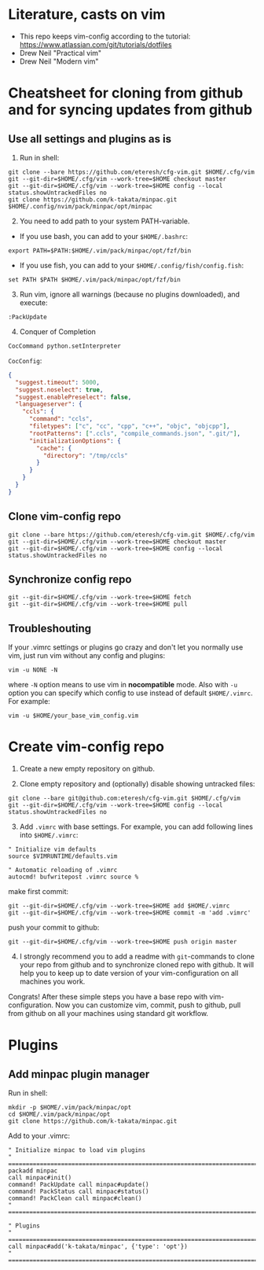 # Literature, casts on vim
- This repo keeps vim-config according to the tutorial: https://www.atlassian.com/git/tutorials/dotfiles
- Drew Neil "Practical vim"
- Drew Neil "Modern vim"

# Cheatsheet for cloning from github and for syncing updates from github

## Use all settings and plugins as is
1. Run in shell:
```shell
git clone --bare https://github.com/eteresh/cfg-vim.git $HOME/.cfg/vim
git --git-dir=$HOME/.cfg/vim --work-tree=$HOME checkout master
git --git-dir=$HOME/.cfg/vim --work-tree=$HOME config --local status.showUntrackedFiles no
git clone https://github.com/k-takata/minpac.git $HOME/.config/nvim/pack/minpac/opt/minpac
```

2. You need to add path to your system PATH-variable.
- If you use bash, you can add to your `$HOME/.bashrc`:
```shell
export PATH=$PATH:$HOME/.vim/pack/minpac/opt/fzf/bin
```
- If you use fish, you can add to your `$HOME/.config/fish/config.fish`:
```shell
set PATH $PATH $HOME/.vim/pack/minpac/opt/fzf/bin
```
3. Run vim, ignore all warnings (because no plugins downloaded), and execute:
```vim
:PackUpdate
```

4. Conquer of Completion
```vim
CocCommand python.setInterpreter
```
`CocConfig`:
```json
{
  "suggest.timeout": 5000,
  "suggest.noselect": true,
  "suggest.enablePreselect": false,
  "languageserver": {
    "ccls": {
      "command": "ccls",
      "filetypes": ["c", "cc", "cpp", "c++", "objc", "objcpp"],
      "rootPatterns": [".ccls", "compile_commands.json", ".git/"],
      "initializationOptions": {
        "cache": {
          "directory": "/tmp/ccls"
        }
      }
    }
  }
}
```


## Clone vim-config repo
```shell
git clone --bare https://github.com/eteresh/cfg-vim.git $HOME/.cfg/vim
git --git-dir=$HOME/.cfg/vim --work-tree=$HOME checkout master
git --git-dir=$HOME/.cfg/vim --work-tree=$HOME config --local status.showUntrackedFiles no
```

## Synchronize config repo
```shell
git --git-dir=$HOME/.cfg/vim --work-tree=$HOME fetch
git --git-dir=$HOME/.cfg/vim --work-tree=$HOME pull
```

## Troubleshouting
If your .vimrc settings or plugins go crazy and don't let you normally use vim, just run vim without any config and plugins:
```
vim -u NONE -N
```
where `-N` option means to use vim in **nocompatible** mode.
Also with `-u` option you can specify which config to use instead of default `$HOME/.vimrc`. For example:
```
vim -u $HOME/your_base_vim_config.vim
```


# Create vim-config repo
1. Create a new empty repository on github.

2. Clone empty repository and (optionally) disable showing untracked files:
```shell
git clone --bare git@github.com:eteresh/cfg-vim.git $HOME/.cfg/vim
git --git-dir=$HOME/.cfg/vim --work-tree=$HOME config --local status.showUntrackedFiles no
```

3. Add `.vimrc` with base settings. For example, you can add following lines into `$HOME/.vimrc`:
```vim
" Initialize vim defaults
source $VIMRUNTIME/defaults.vim

" Automatic reloading of .vimrc
autocmd! bufwritepost .vimrc source %
```
make first commit:
```shell
git --git-dir=$HOME/.cfg/vim --work-tree=$HOME add $HOME/.vimrc
git --git-dir=$HOME/.cfg/vim --work-tree=$HOME commit -m 'add .vimrc'
```
push your commit to github:
```shell
git --git-dir=$HOME/.cfg/vim --work-tree=$HOME push origin master
```

4. I strongly recommend you to add a readme with `git`-commands to clone your repo from github and to synchronize cloned repo with github. It will help you to keep up to date version of your vim-configuration on all machines you work.

Congrats! After these simple steps you have a base repo with vim-configuration. Now you can customize vim, commit, push to github, pull from github on all your machines using standard git workflow.


# Plugins
## Add minpac plugin manager
Run in shell:
```shell
mkdir -p $HOME/.vim/pack/minpac/opt
cd $HOME/.vim/pack/minpac/opt
git clone https://github.com/k-takata/minpac.git
```

Add to your .vimrc:
```vim
" Initialize minpac to load vim plugins
" ==========================================================================
packadd minpac
call minpac#init()
command! PackUpdate call minpac#update()
command! PackStatus call minpac#status()
command! PackClean call minpac#clean()
" ==========================================================================

" Plugins
" ==========================================================================
call minpac#add('k-takata/minpac', {'type': 'opt'})
" ==========================================================================
```

